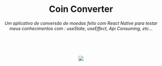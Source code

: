 <h1 align="center"> Coin Converter </h1>

<h6 align="center"> Um aplicativo de conversão de moedas feito com React Native para testar meus conhecimentos com : useState, useEffect, Api Consuming, etc...</h6> 
<br/>
<br/>
<p align='center'>
  <img src='https://scontent.fbfh9-1.fna.fbcdn.net/v/t39.30808-6/291038875_127888629940023_8707116546993860137_n.jpg?_nc_cat=109&ccb=1-7&_nc_sid=730e14&_nc_ohc=1vH9D5WKpm8AX-i0Cw3&_nc_ht=scontent.fbfh9-1.fna&oh=00_AT-duj1sUUOU3u2V8heNIW0ziw0qpkwy4eJ2-cBWWxPhVA&oe=62CF6DDD'></img>
</p>
